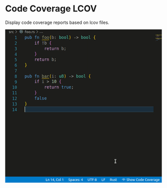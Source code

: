 # Code Coverage LCOV

Display code coverage reports based on lcov files.

![Code Coverage LCOV](https://github.com/rherrmannr/vscode-code-coverage-lcov/blob/master/gif/preview.gif)
